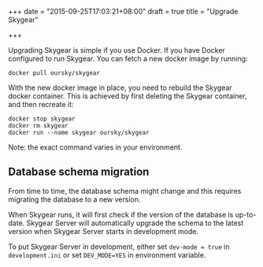 +++
date = "2015-09-25T17:03:21+08:00"
draft = true
title = "Upgrade Skygear"

+++

Upgrading Skygear is simple if you use Docker. If you have Docker configured
to run Skygear. You can fetch a new docker image by running:

```
docker pull oursky/skygear
```

With the new docker image in place, you need to rebuild the Skygear docker
container. This is achieved by first deleting the Skygear container, and then
recreate it:

```
docker stop skygear
docker rm skygear
docker run --name skygear oursky/skygear
```

Note: the exact command varies in your environment.

## Database schema migration

From time to time, the database schema might change and this requires
migrating the database to a new version.

When Skygear runs, it will first check if the version of the database is
up-to-date. Skygear Server will automatically upgrade the schema to the
latest version when Skygear Server starts in development mode.

To put Skygear Server in development, either set `dev-mode = true` in
`development.ini` or set `DEV_MODE=YES` in environment variable.
